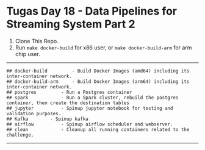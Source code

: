 # Tugas Day 18 - Data Pipelines for Streaming System Part 2

1. Clone This Repo.
2. Run `make docker-build` for x86 user, or `make docker-build-arm` for arm chip user.

---
```
## docker-build			- Build Docker Images (amd64) including its inter-container network.
## docker-build-arm		- Build Docker Images (arm64) including its inter-container network.
## postgres			- Run a Postgres container
## spark			- Run a Spark cluster, rebuild the postgres container, then create the destination tables
## jupyter			- Spinup jupyter notebook for testing and validation purposes.
## Kafka        - Spinup kafka
## airflow			- Spinup airflow scheduler and webserver.
## clean			- Cleanup all running containers related to the challenge.
```

---
